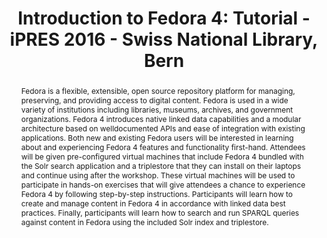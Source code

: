 ---
abstract: Fedora is a flexible, extensible, open source repository platform for managing,
  preserving, and providing access to digital content. Fedora is used in a wide variety
  of institutions including libraries, museums, archives, and government organizations.
  Fedora 4 introduces native linked data capabilities and a modular architecture based
  on welldocumented APIs and ease of integration with existing applications. Both
  new and existing Fedora users will be interested in learning about and experiencing
  Fedora 4 features and functionality first-hand. Attendees will be given pre-configured
  virtual machines that include Fedora 4 bundled with the Solr search application
  and a triplestore that they can install on their laptops and continue using after
  the workshop. These virtual machines will be used to participate in hands-on exercises
  that will give attendees a chance to experience Fedora 4 by following step-by-step
  instructions. Participants will learn how to create and manage content in Fedora
  4 in accordance with linked data best practices. Finally, participants will learn
  how to search and run SPARQL queries against content in Fedora using the included
  Solr index and triplestore.
creators:
- Woods, Andrew
- Wilcox, David
date: null
document_url: https://services.phaidra.univie.ac.at/api/object/o:502821/download
grand_parent: iPRES
institutions: []
keywords: []
landing_page_url: https://phaidra.univie.ac.at/o:502821
language: eng
layout: publication
license: CC BY-NC-SA 3.0 AT
notes_url: null
parent: iPRES 2016
presentation_url: null
size: 91135
source_name: iPRES
title: 'Introduction to Fedora 4: Tutorial - iPRES 2016 - Swiss National Library,
  Bern'
type: paper
year: 2016
---